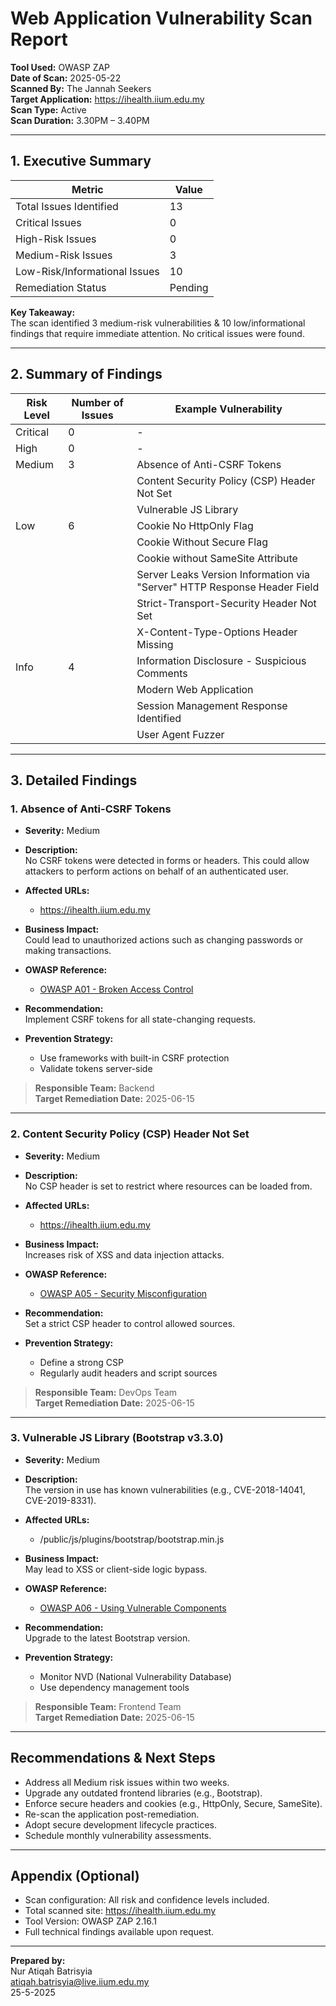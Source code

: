# Web Application Vulnerability Scan Report

**Tool Used:** OWASP ZAP  
**Date of Scan:** 2025-05-22  
**Scanned By:** The Jannah Seekers  
**Target Application:** https://ihealth.iium.edu.my  
**Scan Type:** Active  
**Scan Duration:** 3.30PM – 3.40PM  

---

## 1. Executive Summary

| Metric                         | Value            |
|-------------------------------|------------------|
| Total Issues Identified       | 13    |
| Critical Issues               | 0     |
| High-Risk Issues              | 0     |
| Medium-Risk Issues            | 3     |
| Low-Risk/Informational Issues | 10    |
| Remediation Status            |Pending|

**Key Takeaway:**  
The scan identified 3 medium-risk vulnerabilities & 10 low/informational findings that require immediate attention. No critical issues were found.  

---

## 2. Summary of Findings

| Risk Level | Number of Issues | Example Vulnerability          |
|------------|------------------|--------------------------------|
| Critical   | 0                | -  |
| High       | 0                | -  |
| Medium     | 3                | Absence of Anti-CSRF Tokens |
|            |                  | Content Security Policy (CSP) Header Not Set |
|            |                  | Vulnerable JS Library |
| Low        | 6                | Cookie No HttpOnly Flag |
|            |                  | Cookie Without Secure Flag |
|            |                  | Cookie without SameSite Attribute |
|            |                  | Server Leaks Version Information via "Server" HTTP Response Header Field |
|            |                  | Strict-Transport-Security Header Not Set |
|            |                  | X-Content-Type-Options Header Missing |
| Info       | 4                | Information Disclosure - Suspicious Comments |
|            |                  | Modern Web Application |
|            |                  | Session Management Response Identified |
|            |                  | User Agent Fuzzer |

---

## 3. Detailed Findings

### 1. Absence of Anti-CSRF Tokens

- **Severity:** Medium 
- **Description:**  
  No CSRF tokens were detected in forms or headers. This could allow attackers to perform actions on behalf of an authenticated user.

- **Affected URLs:**  
  - https://ihealth.iium.edu.my

- **Business Impact:**  
  Could lead to unauthorized actions such as changing passwords or making transactions.

- **OWASP Reference:**  
  - [OWASP A01 - Broken Access Control](https://owasp.org/Top10/A01_2021-Broken_Access_Control)  
  
- **Recommendation:**  
  Implement CSRF tokens for all state-changing requests.

- **Prevention Strategy:**  
  - Use frameworks with built-in CSRF protection
  - Validate tokens server-side

> **Responsible Team:** Backend    
> **Target Remediation Date:** 2025-06-15  

---

### 2. Content Security Policy (CSP) Header Not Set

- **Severity:** Medium 
- **Description:**  
  No CSP header is set to restrict where resources can be loaded from.

- **Affected URLs:**  
  -  https://ihealth.iium.edu.my

- **Business Impact:**  
  Increases risk of XSS and data injection attacks.

- **OWASP Reference:**  
  - [OWASP A05 - Security Misconfiguration](https://owasp.org/Top10/A05_2021-Security_Misconfiguration/)

- **Recommendation:**  
  Set a strict CSP header to control allowed sources.

- **Prevention Strategy:**  
  - Define a strong CSP
  - Regularly audit headers and script sources

> **Responsible Team:** DevOps Team    
> **Target Remediation Date:** 2025-06-15  

---

### 3. Vulnerable JS Library (Bootstrap v3.3.0)

- **Severity:** Medium 
- **Description:**  
  The version in use has known vulnerabilities (e.g., CVE-2018-14041, CVE-2019-8331).

- **Affected URLs:**  
  -  /public/js/plugins/bootstrap/bootstrap.min.js

- **Business Impact:**  
  May lead to XSS or client-side logic bypass.

- **OWASP Reference:**  
  - [OWASP A06 - Using Vulnerable Components](https://owasp.org/Top10/A06_2021-Vulnerable_and_Outdated_Components/)

- **Recommendation:**  
  Upgrade to the latest Bootstrap version.

- **Prevention Strategy:**  
  - Monitor NVD (National Vulnerability Database)
  - Use dependency management tools

> **Responsible Team:** Frontend Team    
> **Target Remediation Date:** 2025-06-15 
---

## Recommendations & Next Steps
- Address all Medium risk issues within two weeks.
- Upgrade any outdated frontend libraries (e.g., Bootstrap).
- Enforce secure headers and cookies (e.g., HttpOnly, Secure, SameSite).
- Re-scan the application post-remediation.
- Adopt secure development lifecycle practices.
- Schedule monthly vulnerability assessments.

---

## Appendix (Optional)
- Scan configuration: All risk and confidence levels included.
- Total scanned site: https://ihealth.iium.edu.my
- Tool Version: OWASP ZAP 2.16.1
- Full technical findings available upon request.

---

**Prepared by:**  
Nur Atiqah Batrisyia  
atiqah.batrisyia@live.iium.edu.my  
25-5-2025
